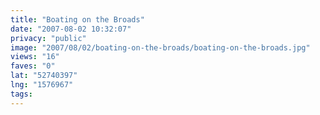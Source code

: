 ```yaml
---
title: "Boating on the Broads"
date: "2007-08-02 10:32:07"
privacy: "public"
image: "2007/08/02/boating-on-the-broads/boating-on-the-broads.jpg"
views: "16"
faves: "0"
lat: "52740397"
lng: "1576967"
tags:
---
```

<a href="http://www.phillprice.com/2007/08/02/boating-on-the-broads" rel="nofollow"></a>

